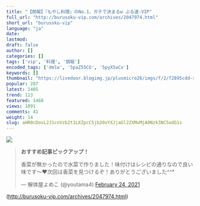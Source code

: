 ```yaml
---
title: "【朗報】『もやし料理』のNo.1、ガチで決まるw ぶる速-VIP"
full_url: "http://burusoku-vip.com/archives/2047974.html"
short_url: "burusoku-vip"
language: "ja"
date: 
lastmod: 
draft: false
author: []
categories: []
tags: ['vip', '料理', '朗報']
encoded_tags: ['dmlw', '5paZ55CG', '5pyX5aCx']
keywords: []
thumbnail: "https://livedoor.blogimg.jp/plusmicro26/imgs/f/2/f2895cdd-s.png"
popular: 287
latest: 1405
trend: 113
featured: 1468
views: 1091
comments: 41
weight: 14
slug: aHR0cDovL2J1cnVzb2t1LXZpcC5jb20vYXJjaGl2ZXMvMjA0Nzk3NC5odG1s
---
```


![](https://livedoor.blogimg.jp/plusmicro26/imgs/f/2/f2895cdd-s.png)

<blockquote class='twitter-tweet'><p><b>おすすめ記事ピックアップ！</b></p><p lang='ja' dir='ltr'>香菜が無かったので水菜で作りました！味付けはレシピの通りなので良い味です〜♥次回は香菜を見つけるぞ！ありがとうございました^^*</p>— 解体屋よめこ (@youtama4) <a href='https://twitter.com/youtama4/status/1364432515126095881?ref_src=twsrc%5Etfw'>February 24, 2021</a></blockquote> 

(http://burusoku-vip.com/archives/2047974.html)
